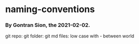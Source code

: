 # naming-conventions
### By Gontran Sion, the 2021-02-02.

git repo:
git folder:
git md files:
    low case with - between world
